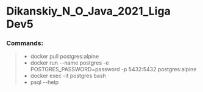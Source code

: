 # Dikanskiy_N_O_Java_2021_Liga Dev5

### Commands:
> * docker pull postgres:alpine
> * docker run --name postgres -e POSTGRES_PASSWORD=password -p 5432:5432 postgres:alpine
> * docker exec -it postgres bash
> * psql --help
